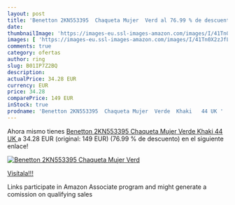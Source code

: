 ```yaml
---
layout: post
title: 'Benetton 2KN553395  Chaqueta Mujer  Verd al 76.99 % de descuento'
date: 
thumbnailImage: 'https://images-eu.ssl-images-amazon.com/images/I/41Tn0X2zJfL._SL200_.jpg'
images: [ 'https://images-eu.ssl-images-amazon.com/images/I/41Tn0X2zJfL._SL200_.jpg' ]
comments: true
category: ofertas
author: ring
slug: B01IP7Z2BQ
description:
actualPrice: 34.28 EUR
currency: EUR
price: 34.28
comparePrice: 149 EUR
inStock: true
prodname: 'Benetton 2KN553395  Chaqueta Mujer  Verde  Khaki   44 UK '
---
```


Ahora mismo tienes [Benetton 2KN553395  Chaqueta Mujer  Verde  Khaki   44 UK ](https://www.amazon.es/dp/B01IP7Z2BQ/?tag=tolees-21) a 34.28 EUR (original: 149 EUR) (76.99 %  de descuento) en el siguiente enlace!

[![Benetton 2KN553395  Chaqueta Mujer  Verd](https://images-eu.ssl-images-amazon.com/images/I/41Tn0X2zJfL._SL200_.jpg)](https://www.amazon.es/dp/B01IP7Z2BQ/?tag=tolees-21)

[Visítala!!!](https://www.amazon.es/dp/B01IP7Z2BQ/?tag=tolees-21)

Links participate in Amazon Associate program and might generate a comission on qualifying sales
